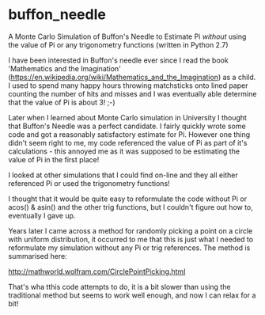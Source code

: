 # buffon_needle
A Monte Carlo Simulation of Buffon's Needle to Estimate Pi _without_ using the value of Pi or any trigonometry functions (written in Python 2.7)

I have been interested in Buffon's needle ever since I read the book 'Mathematics and the Imagination' (https://en.wikipedia.org/wiki/Mathematics_and_the_Imagination) as a child.  I used to spend many happy hours throwing matchsticks onto lined paper counting the number of hits and misses and I was eventually able determine that the value of Pi is about 3! ;-)

Later when I learned about Monte Carlo simulation in University I thought that Buffon's Needle was a perfect candidate.  I fairly quickly wrote some code and got a reasonably satisfactory estimate for Pi.  However one thing didn't seem right to me, my code referenced the value of Pi as part of it's calculations - this annoyed me as it was supposed to be estimating the value of Pi in the first place!

I looked at other simulations that I could find on-line and they all either referenced Pi or used the trigonometry functions!

I thought that it would be quite easy to reformulate the code without Pi or acos() & asin() and the other trig functions, but I couldn't figure out how to, eventually I gave up.

Years later I came across a method for randomly picking a point on a circle with uniform distribution, it occurred to me that this is just what I needed to reformulate my simulation without any Pi or trig references.  The method is summarised here:


http://mathworld.wolfram.com/CirclePointPicking.html


That's wha tthis code attempts to do, it is a bit slower than using the traditional method but seems to work well enough, and now I can relax for a bit!
